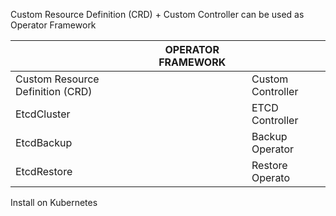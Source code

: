Custom Resource Definition (CRD) + Custom Controller can be used  as Operator Framework

| | OPERATOR FRAMEWORK | |
|-|-|-|
|Custom Resource Definition (CRD) | | Custom Controller|
|EtcdCluster |  |   ETCD Controller | 
|EtcdBackup  |  |   Backup Operator | 
|EtcdRestore |  |   Restore Operato | 

Install on Kubernetes
